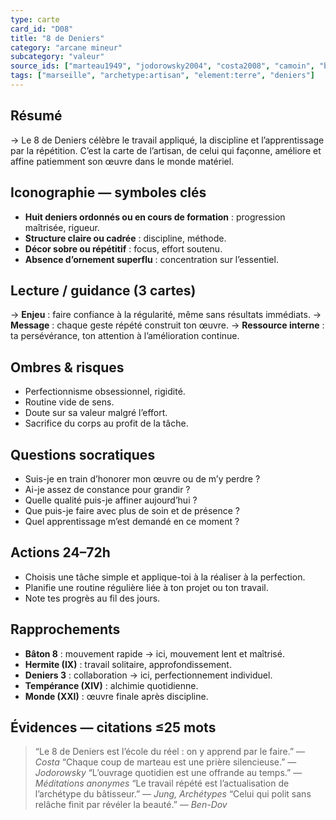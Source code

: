 ```yaml
---
type: carte
card_id: "D08"
title: "8 de Deniers"
category: "arcane mineur"
subcategory: "valeur"
source_ids: ["marteau1949", "jodorowsky2004", "costa2008", "camoin", "bendov2011", "delcamp", "nadolny2018", "jung", "meditations_anonymes", "nichols"]
tags: ["marseille", "archetype:artisan", "element:terre", "deniers"]
---
```


## Résumé
→ Le 8 de Deniers célèbre le travail appliqué, la discipline et l’apprentissage par la répétition. C’est la carte de l’artisan, de celui qui façonne, améliore et affine patiemment son œuvre dans le monde matériel.

## Iconographie — symboles clés
- **Huit deniers ordonnés ou en cours de formation** : progression maîtrisée, rigueur.
- **Structure claire ou cadrée** : discipline, méthode.
- **Décor sobre ou répétitif** : focus, effort soutenu.
- **Absence d’ornement superflu** : concentration sur l’essentiel.

## Lecture / guidance (3 cartes)
→ **Enjeu** : faire confiance à la régularité, même sans résultats immédiats.
→ **Message** : chaque geste répété construit ton œuvre.
→ **Ressource interne** : ta persévérance, ton attention à l’amélioration continue.

## Ombres & risques
- Perfectionnisme obsessionnel, rigidité.
- Routine vide de sens.
- Doute sur sa valeur malgré l’effort.
- Sacrifice du corps au profit de la tâche.

## Questions socratiques
- Suis-je en train d’honorer mon œuvre ou de m’y perdre ?
- Ai-je assez de constance pour grandir ?
- Quelle qualité puis-je affiner aujourd’hui ?
- Que puis-je faire avec plus de soin et de présence ?
- Quel apprentissage m’est demandé en ce moment ?

## Actions 24–72h
- Choisis une tâche simple et applique-toi à la réaliser à la perfection.
- Planifie une routine régulière liée à ton projet ou ton travail.
- Note tes progrès au fil des jours.

## Rapprochements
- **Bâton 8** : mouvement rapide → ici, mouvement lent et maîtrisé.
- **Hermite (IX)** : travail solitaire, approfondissement.
- **Deniers 3** : collaboration → ici, perfectionnement individuel.
- **Tempérance (XIV)** : alchimie quotidienne.
- **Monde (XXI)** : œuvre finale après discipline.

## Évidences — citations ≤25 mots
> “Le 8 de Deniers est l’école du réel : on y apprend par le faire.” — *Costa*
> “Chaque coup de marteau est une prière silencieuse.” — *Jodorowsky*
> “L’ouvrage quotidien est une offrande au temps.” — *Méditations anonymes*
> “Le travail répété est l’actualisation de l’archétype du bâtisseur.” — *Jung, Archétypes*
> “Celui qui polit sans relâche finit par révéler la beauté.” — *Ben-Dov*
